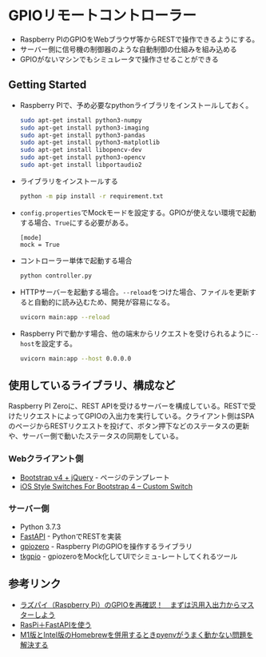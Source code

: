 # GPIOリモートコントローラー

- Raspberry PIのGPIOをWebブラウザ等からRESTで操作できるようにする。
- サーバー側に信号機の制御器のような自動制御の仕組みを組み込める
- GPIOがないマシンでもシミュレータで操作させることができる

## Getting Started

- Raspberry PIで、予め必要なpythonライブラリをインストールしておく。
  ```sh
  sudo apt-get install python3-numpy
  sudo apt-get install python3-imaging
  sudo apt-get install python3-pandas
  sudo apt-get install python3-matplotlib
  sudo apt-get install libopencv-dev
  sudo apt-get install python3-opencv
  sudo apt-get install libportaudio2
  ```

- ライブラリをインストールする
  ```sh
  python -m pip install -r requirement.txt
  ```
- `config.properties`でMockモードを設定する。GPIOが使えない環境で起動する場合、`True`にする必要がある。
  ```properties
  [mode]
  mock = True
  ```
- コントローラー単体で起動する場合
  ```sh
  python controller.py
  ```

- HTTPサーバーを起動する場合。`--reload`をつけた場合、ファイルを更新すると自動的に読み込むため、開発が容易になる。
  ```sh
  uvicorn main:app --reload
  ```
- Raspberry PIで動かす場合、他の端末からリクエストを受けられるように`--host`を設定する。
  ```sh
  uvicorn main:app --host 0.0.0.0
  ```


## 使用しているライブラリ、構成など
Raspberry PI Zeroに、REST APIを受けるサーバーを構成している。RESTで受けたリクエストによってGPIOの入出力を実行している。クライアント側はSPAのページからRESTリクエストを投げて、ボタン押下などのステータスの更新や、サーバー側で動いたステータスの同期をしている。

### Webクライアント側
- [Bootstrap v4 + jQuery](https://getbootstrap.com/docs/4.6/getting-started/introduction/) - ページのテンプレート
- [iOS Style Switches For Bootstrap 4 – Custom Switch](https://www.cssscript.com/ios-style-switches-bootstrap-4/)

### サーバー側
- Python 3.7.3
- [FastAPI](https://fastapi.tiangolo.com/) - PythonでRESTを実装
- [gpiozero](https://gpiozero.readthedocs.io/en/stable/index.html) - Raspberry PIのGPIOを操作するライブラリ
- [tkgpio](https://github.com/wallysalami/tkgpio) - gpiozeroをMock化してUIでシミュ-レートしてくれるツール


## 参考リンク
- [ラズパイ（Raspberry Pi）のGPIOを再確認！　まずは汎用入出力からマスターしよう](https://deviceplus.jp/raspberrypi/raspberrypi-gpio/)
- [RasPi＋FastAPIを使う](https://qiita.com/dev_greentea/items/3d3d34b26d14e22ab76d)
- [M1版とIntel版のHomebrewを併用するときpyenvがうまく動かない問題を解決する](https://qiita.com/tomtsutom0122/items/52487730001247fdc2c5)
